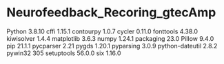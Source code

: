 # Neurofeedback_Recoring_gtecAmp
Python 3.8.10
cffi            1.15.1
contourpy       1.0.7
cycler          0.11.0
fonttools       4.38.0
kiwisolver      1.4.4
matplotlib      3.6.3
numpy           1.24.1
packaging       23.0
Pillow          9.4.0
pip             21.1.1
pycparser       2.21
pygds           1.20.1
pyparsing       3.0.9
python-dateutil 2.8.2
pywin32         305
setuptools      56.0.0
six             1.16.0
